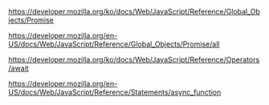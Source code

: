 https://developer.mozilla.org/ko/docs/Web/JavaScript/Reference/Global_Objects/Promise

https://developer.mozilla.org/en-US/docs/Web/JavaScript/Reference/Global_Objects/Promise/all

https://developer.mozilla.org/ko/docs/Web/JavaScript/Reference/Operators/await

https://developer.mozilla.org/en-US/docs/Web/JavaScript/Reference/Statements/async_function

